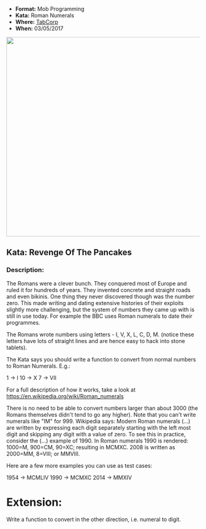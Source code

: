 * **Format:** Mob Programming
* **Kata:** Roman Numerals
* **Where:** [TabCorp](https://www.tabcorp.com.au/)
* **When:** 03/05/2017

<img src="https://cloud.githubusercontent.com/assets/2061821/25732534/0d96a210-3194-11e7-8299-381cca1901fa.jpg" width="520px" />

## Kata: Revenge Of The Pancakes

### Description:

The Romans were a clever bunch. They conquered most of Europe and ruled it for
hundreds of years. They invented concrete and straight roads and even bikinis.
One thing they never discovered though was the number zero. This made writing
and dating extensive histories of their exploits slightly more challenging, but
the system of numbers they came up with is still in use today. For example the
BBC uses Roman numerals to date their programmes.

The Romans wrote numbers using letters - I, V, X, L, C, D, M. (notice these
letters have lots of straight lines and are hence easy to hack into stone
tablets).

The Kata says you should write a function to convert from normal numbers to
Roman Numerals. E.g.:

   1  -> I
   10 -> X
   7  -> VII

For a full description of how it works, take a look at
https://en.wikipedia.org/wiki/Roman_numerals

There is no need to be able to convert numbers larger than about 3000 (the
Romans themselves didn't tend to go any higher). Note that you can't write
numerals like "IM" for 999. Wikipedia says: Modern Roman numerals (…) are
written by expressing each digit separately starting with the left most digit
and skipping any digit with a value of zero. To see this in practice, consider
the (…) example of 1990. In Roman numerals 1990 is rendered: 1000=M, 900=CM,
90=XC; resulting in MCMXC. 2008 is written as 2000=MM, 8=VIII; or MMVIII.

Here are a few more examples you can use as test cases:

1954 -> MCMLIV
1990 -> MCMXC
2014 -> MMXIV

# Extension:

Write a function to convert in the other direction, i.e. numeral to digit.
